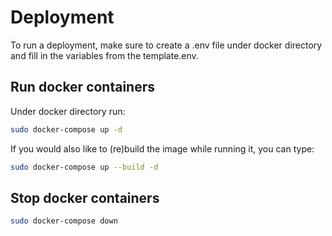 # Deployment

To run a deployment, make sure to create a .env file under docker directory and fill in the variables from the template.env.

## Run docker containers
Under docker directory run:
```bash
sudo docker-compose up -d 
```
If you would also like to (re)build the image while running it, you can type:
```bash
sudo docker-compose up --build -d
```
## Stop docker containers
```bash
sudo docker-compose down
```
